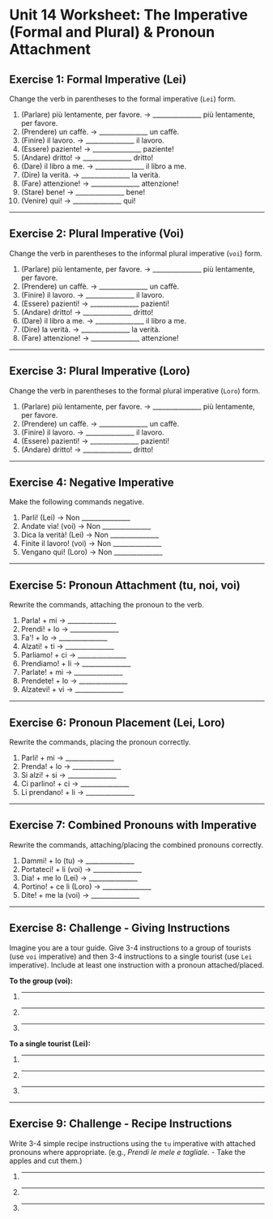 # Unit 14 Worksheet: The Imperative (Formal and Plural) & Pronoun Attachment

## Exercise 1: Formal Imperative (Lei)

Change the verb in parentheses to the formal imperative (`Lei`) form.

1.  (Parlare) più lentamente, per favore. -> _______________ più lentamente, per favore.
2.  (Prendere) un caffè. -> _______________ un caffè.
3.  (Finire) il lavoro. -> _______________ il lavoro.
4.  (Essere) paziente! -> _______________ paziente!
5.  (Andare) dritto! -> _______________ dritto!
6.  (Dare) il libro a me. -> _______________ il libro a me.
7.  (Dire) la verità. -> _______________ la verità.
8.  (Fare) attenzione! -> _______________ attenzione!
9.  (Stare) bene! -> _______________ bene!
10. (Venire) qui! -> _______________ qui!

---

## Exercise 2: Plural Imperative (Voi)

Change the verb in parentheses to the informal plural imperative (`voi`) form.

1.  (Parlare) più lentamente, per favore. -> _______________ più lentamente, per favore.
2.  (Prendere) un caffè. -> _______________ un caffè.
3.  (Finire) il lavoro. -> _______________ il lavoro.
4.  (Essere) pazienti! -> _______________ pazienti!
5.  (Andare) dritto! -> _______________ dritto!
6.  (Dare) il libro a me. -> _______________ il libro a me.
7.  (Dire) la verità. -> _______________ la verità.
8.  (Fare) attenzione! -> _______________ attenzione!

---

## Exercise 3: Plural Imperative (Loro)

Change the verb in parentheses to the formal plural imperative (`Loro`) form.

1.  (Parlare) più lentamente, per favore. -> _______________ più lentamente, per favore.
2.  (Prendere) un caffè. -> _______________ un caffè.
3.  (Finire) il lavoro. -> _______________ il lavoro.
4.  (Essere) pazienti! -> _______________ pazienti!
5.  (Andare) dritto! -> _______________ dritto!

---

## Exercise 4: Negative Imperative

Make the following commands negative.

1.  Parli! (Lei) -> Non _______________
2.  Andate via! (voi) -> Non _______________
3.  Dica la verità! (Lei) -> Non _______________
4.  Finite il lavoro! (voi) -> Non _______________
5.  Vengano qui! (Loro) -> Non _______________

---

## Exercise 5: Pronoun Attachment (tu, noi, voi)

Rewrite the commands, attaching the pronoun to the verb.

1.  Parla! + mi -> _______________
2.  Prendi! + lo -> _______________
3.  Fa'! + lo -> _______________
4.  Alzati! + ti -> _______________
5.  Parliamo! + ci -> _______________
6.  Prendiamo! + li -> _______________
7.  Parlate! + mi -> _______________
8.  Prendete! + lo -> _______________
9.  Alzatevi! + vi -> _______________

---

## Exercise 6: Pronoun Placement (Lei, Loro)

Rewrite the commands, placing the pronoun correctly.

1.  Parli! + mi -> _______________
2.  Prenda! + lo -> _______________
3.  Si alzi! + si -> _______________
4.  Ci parlino! + ci -> _______________
5.  Li prendano! + li -> _______________

---

## Exercise 7: Combined Pronouns with Imperative

Rewrite the commands, attaching/placing the combined pronouns correctly.

1.  Dammi! + lo (tu) -> _______________
2.  Portateci! + li (voi) -> _______________
3.  Dia! + me lo (Lei) -> _______________
4.  Portino! + ce li (Loro) -> _______________
5.  Dite! + me la (voi) -> _______________

---

## Exercise 8: Challenge - Giving Instructions

Imagine you are a tour guide. Give 3-4 instructions to a group of tourists (use `voi` imperative) and then 3-4 instructions to a single tourist (use `Lei` imperative). Include at least one instruction with a pronoun attached/placed.

**To the group (voi):**

1.  ____________________________________________________
2.  ____________________________________________________
3.  ______________________________________________________________________

**To a single tourist (Lei):**

1.  ____________________________________________________
2.  ____________________________________________________
3.  ______________________________________________________________________

---

## Exercise 9: Challenge - Recipe Instructions

Write 3-4 simple recipe instructions using the `tu` imperative with attached pronouns where appropriate. (e.g., *Prendi le mele e tagliale.* - Take the apples and cut them.)

1.  ____________________________________________________
2.  ____________________________________________________
3.  ______________________________________________________________________
